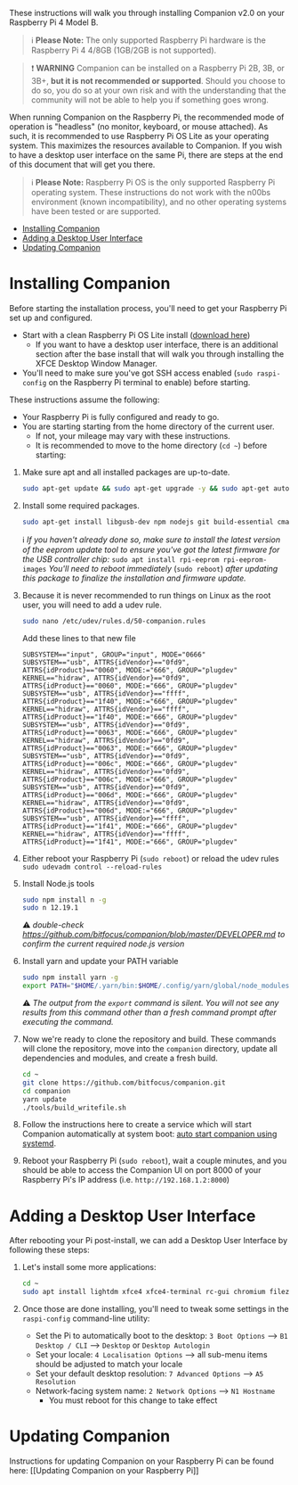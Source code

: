 These instructions will walk you through installing Companion v2.0 on your Raspberry Pi 4 Model B.

> :information_source: **Please Note:** The only supported Raspberry Pi hardware is the Raspberry Pi 4 4/8GB (1GB/2GB is not supported).

> :exclamation: **WARNING** Companion can be installed on a Raspberry Pi 2B, 3B, or 3B+, **but it is not recommended or supported**. Should you choose to do so, you do so at your own risk and with the understanding that the community will not be able to help you if something goes wrong.

When running Companion on the Raspberry Pi, the recommended mode of operation is "headless" (no monitor, keyboard, or mouse attached). As such, it is recommended to use Raspberry Pi OS Lite as your operating system. This maximizes the resources available to Companion. If you wish to have a desktop user interface on the same Pi, there are steps at the end of this document that will get you there.
> :information_source: **Please Note:** Raspberry Pi OS is the only supported Raspberry Pi operating system. These instructions do not work with the n00bs environment (known incompatibility), and no other operating systems have been tested or are supported.

- [Installing Companion](#installing-companion)
- [Adding a Desktop User Interface](#adding-a-desktop-user-interface)
- [Updating Companion](https://github.com/bitfocus/companion/wiki/Manual-Install-on-Raspberry-Pi#updating-companion)


# Installing Companion
Before starting the installation process, you'll need to get your Raspberry Pi set up and configured.
* Start with a clean Raspberry Pi OS Lite install ([download here](https://downloads.raspberrypi.org/raspios_lite_armhf_latest))
  * If you want to have a desktop user interface, there is an additional section after the base install that will walk you through installing the XFCE Desktop Window Manager.
* You'll need to make sure you've got SSH access enabled (`sudo raspi-config` on the Raspberry Pi terminal to enable) before starting.

These instructions assume the following:
* Your Raspberry Pi is fully configured and ready to go.
* You are starting starting from the home directory of the current user.
  * If not, your mileage may vary with these instructions.
  * It is recommended to move to the home directory (`cd ~`) before starting:

1. Make sure apt and all installed packages are up-to-date.
   ```bash
   sudo apt-get update && sudo apt-get upgrade -y && sudo apt-get autoclean -y && sudo apt-get autoremove
   ```

1. Install some required packages.
   ```bash
   sudo apt-get install libgusb-dev npm nodejs git build-essential cmake libudev-dev libusb-1.0-0-dev -y
   ```
   :information_source: _If you haven't already done so, make sure to install the latest version of the eeprom update tool to ensure you've got the latest firmware for the USB controller chip:_
   ```sudo apt install rpi-eeprom rpi-eeprom-images```
   _You'll need to reboot immediately_ (```sudo reboot```) _after updating this package to finalize the installation and firmware update._

1. Because it is never recommended to run things on Linux as the root user, you will need to add a udev rule.
   ```bash
   sudo nano /etc/udev/rules.d/50-companion.rules
   ```
   Add these lines to that new file
   ```
   SUBSYSTEM=="input", GROUP="input", MODE="0666"
   SUBSYSTEM=="usb", ATTRS{idVendor}=="0fd9", ATTRS{idProduct}=="0060", MODE:="666", GROUP="plugdev"
   KERNEL=="hidraw", ATTRS{idVendor}=="0fd9", ATTRS{idProduct}=="0060", MODE:="666", GROUP="plugdev"
   SUBSYSTEM=="usb", ATTRS{idVendor}=="ffff", ATTRS{idProduct}=="1f40", MODE:="666", GROUP="plugdev"
   KERNEL=="hidraw", ATTRS{idVendor}=="ffff", ATTRS{idProduct}=="1f40", MODE:="666", GROUP="plugdev"
   SUBSYSTEM=="usb", ATTRS{idVendor}=="0fd9", ATTRS{idProduct}=="0063", MODE:="666", GROUP="plugdev"
   KERNEL=="hidraw", ATTRS{idVendor}=="0fd9", ATTRS{idProduct}=="0063", MODE:="666", GROUP="plugdev"
   SUBSYSTEM=="usb", ATTRS{idVendor}=="0fd9", ATTRS{idProduct}=="006c", MODE:="666", GROUP="plugdev"
   KERNEL=="hidraw", ATTRS{idVendor}=="0fd9", ATTRS{idProduct}=="006c", MODE:="666", GROUP="plugdev"
   SUBSYSTEM=="usb", ATTRS{idVendor}=="0fd9", ATTRS{idProduct}=="006d", MODE:="666", GROUP="plugdev"
   KERNEL=="hidraw", ATTRS{idVendor}=="0fd9", ATTRS{idProduct}=="006d", MODE:="666", GROUP="plugdev"
   SUBSYSTEM=="usb", ATTRS{idVendor}=="ffff", ATTRS{idProduct}=="1f41", MODE:="666", GROUP="plugdev"
   KERNEL=="hidraw", ATTRS{idVendor}=="ffff", ATTRS{idProduct}=="1f41", MODE:="666", GROUP="plugdev"
   ```

1. Either reboot your Raspberry Pi (`sudo reboot`) or reload the udev rules `sudo udevadm control --reload-rules`

1. Install Node.js tools
   ```bash
   sudo npm install n -g
   sudo n 12.19.1
   ```
   :warning: *double-check https://github.com/bitfocus/companion/blob/master/DEVELOPER.md to confirm the current required node.js version*

1. Install yarn and update your PATH variable
   ```bash
   sudo npm install yarn -g
   export PATH="$HOME/.yarn/bin:$HOME/.config/yarn/global/node_modules/.bin:$PATH"
   ```
   :warning: _The output from the `export` command is silent. You will not see any results from this command other than a fresh command prompt after executing the command._

1. Now we're ready to clone the repository and build. These commands will clone the repository, move into the `companion` directory, update all dependencies and modules, and create a fresh build.
   ```bash
   cd ~
   git clone https://github.com/bitfocus/companion.git
   cd companion
   yarn update
   ./tools/build_writefile.sh
   ```

1. Follow the instructions here to create a service which will start Companion automatically at system boot: [auto start companion using systemd](https://github.com/bitfocus/companion/wiki/Auto-Start-Companion-on-Linux-Using-systemd).

1. Reboot your Raspberry Pi (`sudo reboot`), wait a couple minutes, and you should be able to access the Companion UI on port 8000 of your Raspberry Pi's IP address (i.e. `http://192.168.1.2:8000`)

# Adding a Desktop User Interface
After rebooting your Pi post-install, we can add a Desktop User Interface by following these steps:
1. Let's install some more applications:
   ```bash
   cd ~
   sudo apt install lightdm xfce4 xfce4-terminal rc-gui chromium filezilla
   ```

2. Once those are done installing, you'll need to tweak some settings in the `raspi-config` command-line utility:
    * Set the Pi to automatically boot to the desktop: `3 Boot Options` --> `B1 Desktop / CLI` --> `Desktop` or `Desktop Autologin`
    * Set your locale: `4 Localisation Options` --> all sub-menu items should be adjusted to match your locale
    * Set your default desktop resolution: `7 Advanced Options` --> `A5 Resolution`
    * Network-facing system name: `2 Network Options` --> `N1 Hostname`
      * You must reboot for this change to take effect

# Updating Companion
Instructions for updating Companion on your Raspberry Pi can be found here: [[Updating Companion on your Raspberry Pi]]